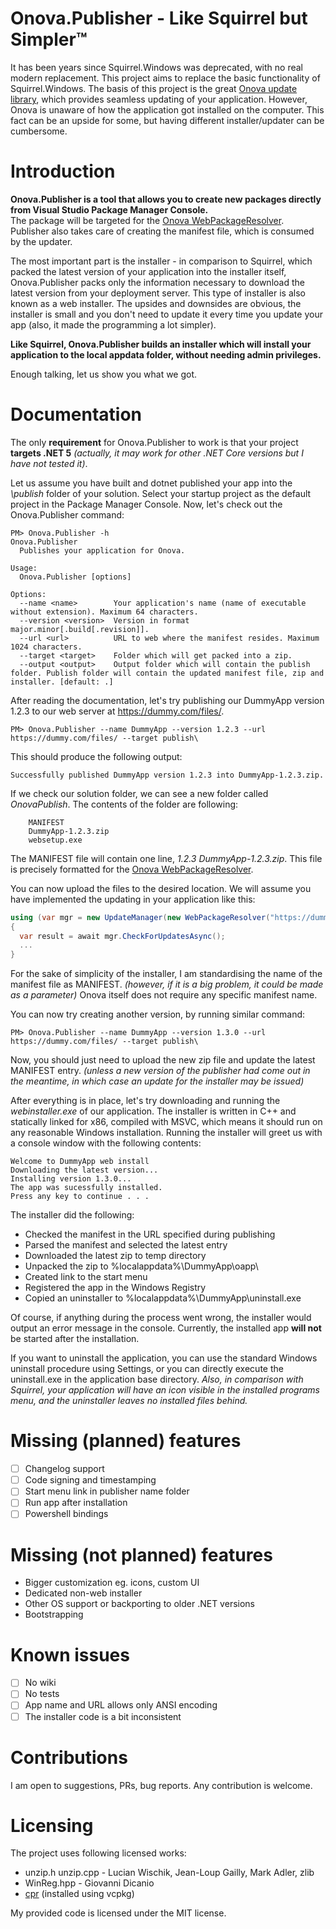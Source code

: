 # Onova.Publisher - Like Squirrel but Simpler™

It has been years since Squirrel.Windows was deprecated, with no real modern replacement.
This project aims to replace the basic functionality of Squirrel.Windows.
The basis of this project is the great [Onova update library](https://github.com/Tyrrrz/Onova), which provides seamless updating of your application.
However, Onova is unaware of how the application got installed on the computer.
This fact can be an upside for some, but having different installer/updater can be cumbersome.

# Introduction

**Onova.Publisher is a tool that allows you to create new packages directly from Visual Studio Package Manager Console.**  
The package will be targeted for the [Onova WebPackageResolver](https://github.com/Tyrrrz/Onova#webpackageresolver).  
Publisher also takes care of creating the manifest file, which is consumed by the updater.  

The most important part is the installer - in comparison to Squirrel, which packed the latest version of your application into the installer itself, Onova.Publisher packs only the information necessary to download the latest version from your deployment server.   This type of installer is also known as a web installer. The upsides and downsides are obvious, the installer is small and you don't need to update it every time you update your app (also, it made the programming a lot simpler).  

**Like Squirrel, Onova.Publisher builds an installer which will install your application to the local appdata folder, without needing admin privileges.**


Enough talking, let us show you what we got.

# Documentation
The only **requirement** for Onova.Publisher to work is that your project **targets .NET 5** *(actually, it may work for other .NET Core versions but I have not tested it)*.

Let us assume you have built and dotnet published your app into the *\publish* folder of your solution.
Select your startup project as the default project in the Package Manager Console.
Now, let's check out the Onova.Publisher command:

```
PM> Onova.Publisher -h
Onova.Publisher
  Publishes your application for Onova.

Usage:
  Onova.Publisher [options]

Options:
  --name <name>        Your application's name (name of executable without extension). Maximum 64 characters.
  --version <version>  Version in format major.minor[.build[.revision]].
  --url <url>          URL to web where the manifest resides. Maximum 1024 characters.
  --target <target>    Folder which will get packed into a zip.
  --output <output>    Output folder which will contain the publish folder. Publish folder will contain the updated manifest file, zip and installer. [default: .]
```

After reading the documentation, let's try publishing our DummyApp version 1.2.3 to our web server at https://dummy.com/files/.

```
PM> Onova.Publisher --name DummyApp --version 1.2.3 --url https://dummy.com/files/ --target publish\
```

This should produce the following output:
```
Successfully published DummyApp version 1.2.3 into DummyApp-1.2.3.zip.
```
If we check our solution folder, we can see a new folder called *OnovaPublish*.
The contents of the folder are following:
```
    MANIFEST
    DummyApp-1.2.3.zip
    websetup.exe
```
The MANIFEST file will contain one line, *1.2.3 DummyApp-1.2.3.zip*. This file is precisely formatted for the [Onova WebPackageResolver](https://github.com/Tyrrrz/Onova#webpackageresolver).

You can now upload the files to the desired location. We will assume you have implemented the updating in your application like this:
```csharp
using (var mgr = new UpdateManager(new WebPackageResolver("https://dummy.com/files/MANIFEST"), new ZipPackageExtractor()))
{
  var result = await mgr.CheckForUpdatesAsync();
  ...
}
```
For the sake of simplicity of the installer, I am standardising the name of the manifest file as MANIFEST. *(however, if it is a big problem, it could be made as a parameter)*
Onova itself does not require any specific manifest name.

You can now try creating another version, by running similar command:
```
PM> Onova.Publisher --name DummyApp --version 1.3.0 --url https://dummy.com/files/ --target publish\
```
Now, you should just need to upload the new zip file and update the latest MANIFEST entry. *(unless a new version of the publisher had come out in the meantime, in which case an update for the installer may be issued)*

After everything is in place, let's try downloading and running the *webinstaller.exe* of our application.
The installer is written in C++ and statically linked for x86, compiled with MSVC, which means it should run on any reasonable Windows installation.
Running the installer will greet us with a console window with the following contents:
```
Welcome to DummyApp web install
Downloading the latest version...
Installing version 1.3.0...
The app was sucessfully installed.
Press any key to continue . . .
```

The installer did the following:
* Checked the manifest in the URL specified during publishing
* Parsed the manifest and selected the latest entry
* Downloaded the latest zip to temp directory
* Unpacked the zip to %localappdata%\DummyApp\oapp\
* Created link to the start menu
* Registered the app in the Windows Registry
* Copied an uninstaller to %localappdata%\DummyApp\uninstall.exe

Of course, if anything during the process went wrong, the installer would output an error message in the console.
Currently, the installed app **will not** be started after the installation.

If you want to uninstall the application, you can use the standard Windows uninstall procedure using Settings, or you can directly execute the uninstall.exe in the application base directory. *Also, in comparison with Squirrel, your application will have an icon visible in the installed programs menu, and the uninstaller leaves no installed files behind.*

# Missing (planned) features
- [ ] Changelog support
- [ ] Code signing and timestamping
- [ ] Start menu link in publisher name folder
- [ ] Run app after installation
- [ ] Powershell bindings

# Missing (not planned) features
* Bigger customization eg. icons, custom UI
* Dedicated non-web installer
* Other OS support or backporting to older .NET versions
* Bootstrapping

# Known issues
- [ ] No wiki
- [ ] No tests
- [ ] App name and URL allows only ANSI encoding
- [ ] The installer code is a bit inconsistent

# Contributions
I am open to suggestions, PRs, bug reports.
Any contribution is welcome.

# Licensing
The project uses following licensed works:

* unzip.h unzip.cpp - Lucian Wischik, Jean-Loup Gailly, Mark Adler, zlib
* WinReg.hpp - Giovanni Dicanio
* [cpr](https://whoshuu.github.io/cpr/) (installed using vcpkg)

My provided code is licensed under the MIT license.
